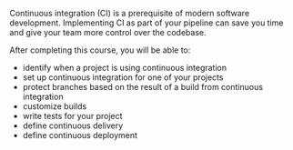 Continuous integration (CI) is a prerequisite of modern software development. Implementing CI as part of your pipeline can save you time and give your team more control over the codebase.

After completing this course, you will be able to:

- identify when a project is using continuous integration
- set up continuous integration for one of your projects
- protect branches based on the result of a build from continuous integration
- customize builds
- write tests for your project 
- define continuous delivery
- define continuous deployment